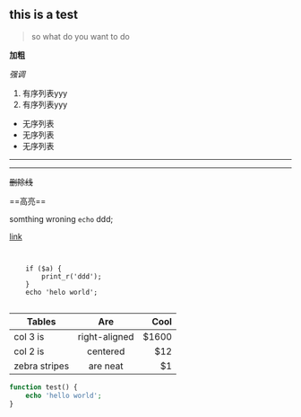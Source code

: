 ## this is a test
> so what do you want to do

**加粗**

*强调*

1. 有序列表yyy
2. 有序列表yyy


- 无序列表
- 无序列表
- 无序列表

* * *

- - -

~~删除线~~

==高亮==

somthing wroning `echo` ddd;

[link](http://www.bddd.com)

<!--lang:php-->
<pre><code>

	if ($a) {
		print_r('ddd');
	}	
	echo 'helo world';

</code></pre>

| Tables        | Are           | Cool  |
| ------------- |:-------------:| -----:|
| col 3 is      | right-aligned | $1600 |
| col 2 is      | centered      |   $12 |
| zebra stripes | are neat      |    $1 |


```php
function test() {
	echo 'hello world';
}
```
